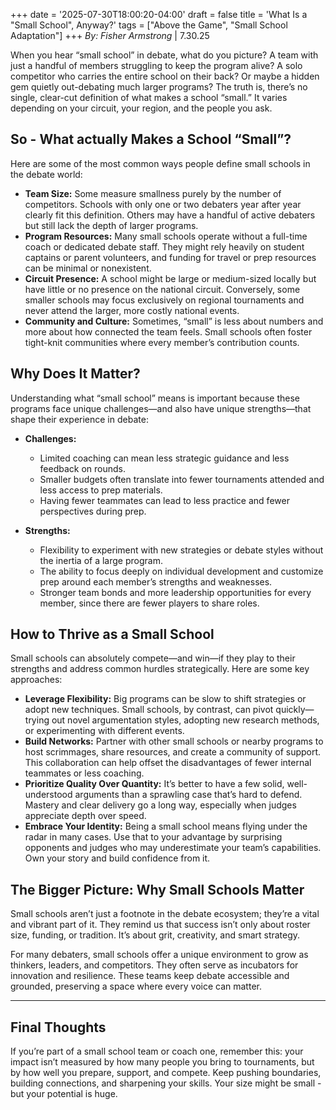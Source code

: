 +++
date = '2025-07-30T18:00:20-04:00'
draft = false
title = 'What Is a "Small School", Anyway?'
tags = ["Above the Game", "Small School Adaptation"]
+++
*By: Fisher Armstrong* | 7.30.25

When you hear “small school” in debate, what do you picture? A team with just a handful of members struggling to keep the program alive? A solo competitor who carries the entire school on their back? Or maybe a hidden gem quietly out-debating much larger programs? The truth is, there’s no single, clear-cut definition of what makes a school “small.” It varies depending on your circuit, your region, and the people you ask.


## So - What actually Makes a School “Small”?

Here are some of the most common ways people define small schools in the debate world:

- **Team Size:** Some measure smallness purely by the number of competitors. Schools with only one or two debaters year after year clearly fit this definition. Others may have a handful of active debaters but still lack the depth of larger programs.  
- **Program Resources:** Many small schools operate without a full-time coach or dedicated debate staff. They might rely heavily on student captains or parent volunteers, and funding for travel or prep resources can be minimal or nonexistent.  
- **Circuit Presence:** A school might be large or medium-sized locally but have little or no presence on the national circuit. Conversely, some smaller schools may focus exclusively on regional tournaments and never attend the larger, more costly national events.  
- **Community and Culture:** Sometimes, “small” is less about numbers and more about how connected the team feels. Small schools often foster tight-knit communities where every member’s contribution counts.

## Why Does It Matter?

Understanding what “small school” means is important because these programs face unique challenges—and also have unique strengths—that shape their experience in debate:

- **Challenges:**  
  - Limited coaching can mean less strategic guidance and less feedback on rounds.  
  - Smaller budgets often translate into fewer tournaments attended and less access to prep materials.  
  - Having fewer teammates can lead to less practice and fewer perspectives during prep.  

- **Strengths:**  
  - Flexibility to experiment with new strategies or debate styles without the inertia of a large program.  
  - The ability to focus deeply on individual development and customize prep around each member’s strengths and weaknesses.  
  - Stronger team bonds and more leadership opportunities for every member, since there are fewer players to share roles.


## How to Thrive as a Small School

Small schools can absolutely compete—and win—if they play to their strengths and address common hurdles strategically. Here are some key approaches:

- **Leverage Flexibility:** Big programs can be slow to shift strategies or adopt new techniques. Small schools, by contrast, can pivot quickly—trying out novel argumentation styles, adopting new research methods, or experimenting with different events.  
- **Build Networks:** Partner with other small schools or nearby programs to host scrimmages, share resources, and create a community of support. This collaboration can help offset the disadvantages of fewer internal teammates or less coaching.  
- **Prioritize Quality Over Quantity:** It’s better to have a few solid, well-understood arguments than a sprawling case that’s hard to defend. Mastery and clear delivery go a long way, especially when judges appreciate depth over speed.  
- **Embrace Your Identity:** Being a small school means flying under the radar in many cases. Use that to your advantage by surprising opponents and judges who may underestimate your team’s capabilities. Own your story and build confidence from it.


## The Bigger Picture: Why Small Schools Matter

Small schools aren’t just a footnote in the debate ecosystem; they’re a vital and vibrant part of it. They remind us that success isn’t only about roster size, funding, or tradition. It’s about grit, creativity, and smart strategy.

For many debaters, small schools offer a unique environment to grow as thinkers, leaders, and competitors. They often serve as incubators for innovation and resilience. These teams keep debate accessible and grounded, preserving a space where every voice can matter.

---

## Final Thoughts

If you’re part of a small school team or coach one, remember this: your impact isn’t measured by how many people you bring to tournaments, but by how well you prepare, support, and compete. Keep pushing boundaries, building connections, and sharpening your skills. Your size might be small - but your potential is huge.